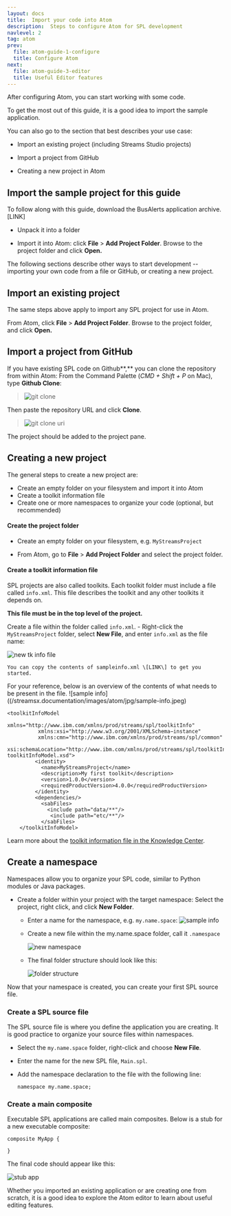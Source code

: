 ```yaml
---
layout: docs
title:  Import your code into Atom
description:  Steps to configure Atom for SPL development
navlevel: 2
tag: atom
prev:
  file: atom-guide-1-configure
  title: Configure Atom
next:
  file: atom-guide-3-editor
  title: Useful Editor features
---
```


After configuring Atom, you can start working with some code.

To get the most out of this guide, it is a good idea to import the
sample application.

You can also go to the section that best
describes your use case:

-   Import an existing project (including Streams Studio projects)

-   Import a project from GitHub

-   Creating a new project in Atom


Import the sample project for this guide
-----------------------------------------

To follow along with this guide, download the BusAlerts application
archive. \[LINK\]

-   Unpack it into a folder

-   Import it into Atom: click **File** \> **Add Project Folder**.
    Browse to the project folder and click **Open.**

The following sections describe other ways to start development --
importing your own code from a file or GitHub, or creating a new
project.

Import an existing project
--------------------------

The same steps above apply to import any SPL project for use in Atom.

From Atom, click **File** \> **Add Project Folder**. Browse to the
project folder, and click **Open.**

Import a project from GitHub
----------------------------

If you have existing SPL code on Github**,** you can clone the
repository from within Atom:
From the Command Palette (_CMD + Shift + P_ on Mac), type **Github Clone**:

> ![git clone](/streamsx.documentation/images/atom/jpg/githubclone.jpeg)

Then paste the repository URL and click **Clone**.

> ![git clone uri](/streamsx.documentation/images/atom/jpg/github-clone-uri.jpeg)

The project should be added to the project pane.

Creating a new project
----------------------
The general steps to create a new project are:
- Create an empty folder on your filesystem and import it into Atom
- Create a toolkit information file
- Create one or more namespaces to organize your code (optional, but recommended)

#### Create the project folder

-   Create an empty folder on your filesystem, e.g. `MyStreamsProject`

-   From Atom, go to **File** \> **Add Project Folder** and select the
    project folder.

#### Create a toolkit information file

SPL projects are also called toolkits. Each toolkit folder must include a file called `info.xml`.  This file describes the toolkit and any other toolkits it depends on.

**This file must be in the top level of the project.**

Create a file within the folder called `info.xml`.
    - Right-click the `MyStreamsProject` folder, select **New File**, and enter `info.xml` as the file name:

![new tk info file](/streamsx.documentation/images/atom/jpg/info1.jpeg)

    You can copy the contents of sampleinfo.xml \[LINK\] to get you started.

For your reference, below is an overview of the contents of what needs to be present in the file.
    ![sample info]((/streamsx.documentation/images/atom/jpg/sample-info.jpeg)
```
<toolkitInfoModel
          xmlns="http://www.ibm.com/xmlns/prod/streams/spl/toolkitInfo"
          xmlns:xsi="http://www.w3.org/2001/XMLSchema−instance"
          xmlns:cmn="http://www.ibm.com/xmlns/prod/streams/spl/common"
          xsi:schemaLocation="http://www.ibm.com/xmlns/prod/streams/spl/toolkitInfo toolkitInfoModel.xsd">
         <identity>
           <name>MyStreamsProject</name>
           <description>My first toolkit</description>
           <version>1.0.0</version>
           <requiredProductVersion>4.0.0</requiredProductVersion>
         </identity>
         <dependencies/>
           <sabFiles>
             <include path="data/**"/>
              <include path="etc/**"/>
           </sabFiles>
    </toolkitInfoModel>

```
Learn more about the [toolkit information file in the Knowledge Center](https://www.ibm.com/support/knowledgecenter/SSCRJU_4.3.0/com.ibm.streams.dev.doc/doc/toolkitinformationmodelfile.html).

Create a namespace
------------------

Namespaces allow you to organize your SPL code, similar to Python
modules or Java packages.

-   Create a folder within your project with the target namespace:
    Select the project, right click, and click **New Folder**.

    -   Enter a name for the namespace, e.g. `my.name.space`:
        ![sample info](/streamsx.documentation/images/atom/jpg/namespace1.jpeg)

    -   Create a new file within the my.name.space folder, call it
        `.namespace`

        ![new namespace](/streamsx.documentation/images/atom/jpg/namespace2.jpeg)

    -   The final folder structure should look like this:

        ![folder structure](/streamsx.documentation/images/atom/jpg/namespace3.jpeg)

Now that your namespace is created, you can create your first SPL source
file.

### Create a SPL source file

The SPL source file is where you define the application you are creating. It is good practice to organize your source files within namespaces.

-   Select the `my.name.space` folder, right-click and choose **New File**.

-   Enter the name for the new SPL file, `Main.spl`.

-   Add the namespace declaration to the file with the following line:

    `namespace my.name.space;`

### Create a main composite

Executable SPL applications are called main composites. Below is a stub
for a new executable composite:

```
composite MyApp {

}
```

The final code should appear like this:

![stub app](/streamsx.documentation/images/atom/jpg/blank-app.jpeg)



Whether you imported an existing application or are creating one from
scratch, it is a good idea to explore the Atom editor to learn about
useful editing features.
